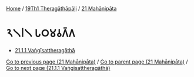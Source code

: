 
[Home](/) / [19Th1 Theragāthāpāḷi](../../19Th1.md) / [21 Mahānipāta](../21.md)

# 𑁨𑁧𑁇𑁧 𑀧𑀞𑀫𑀯𑀕𑁆𑀕

* [21.1.1 Vaṅgīsattheragāthā](21.1/21.1.1.md)

[Go to previous page (21 Mahānipāta)](../21.md) / [Go to parent page (21 Mahānipāta)](../21.md) / [Go to next page (21.1.1 Vaṅgīsattheragāthā)](21.1/21.1.1.md)


